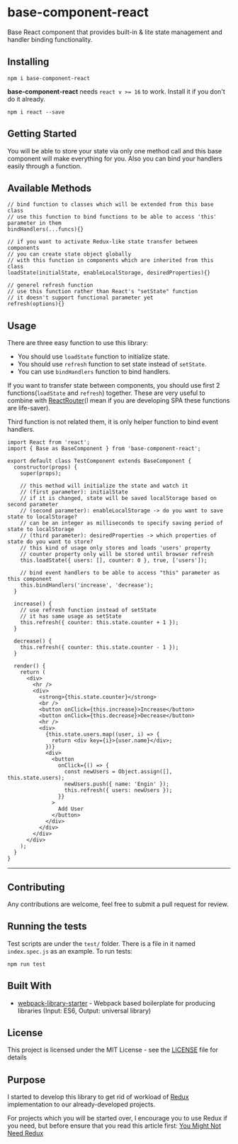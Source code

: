 # base-component-react

Base React component that provides built-in &amp; lite state management and handler binding functionality.

## Installing

```
npm i base-component-react
```

**base-component-react** needs `react v >= 16` to work. Install it if you don't do it already.

```
npm i react --save
```

## Getting Started

You will be able to store your state via only one method call and this base component will make everything for you.
Also you can bind your handlers easily through a function.

## Available Methods

```es6
// bind function to classes which will be extended from this base class
// use this function to bind functions to be able to access 'this' parameter in them
bindHandlers(...funcs){}

// if you want to activate Redux-like state transfer between components
// you can create state object globally
// with this function in components which are inherited from this class
loadState(initialState, enableLocalStorage, desiredProperties){}

// generel refresh function
// use this function rather than React's "setState" function
// it doesn't support functional parameter yet
refresh(options){}
```

## Usage

There are three easy function to use this library:

* You should use `loadState` function to initialize state.
* You should use `refresh` function to set state instead of `setState`.
* You can use `bindHandlers` function to bind handlers.

If you want to transfer state between components, you should use first 2 functions(`loadState` and `refresh`) together. These are very useful to combine with [ReactRouter](https://github.com/ReactTraining/react-router)(I mean if you are developing SPA these functions are life-saver).

Third function is not related them, it is only helper function to bind event handlers.

```es6
import React from 'react';
import { Base as BaseComponent } from 'base-component-react';

export default class TestComponent extends BaseComponent {
  constructor(props) {
    super(props);

    // this method will initialize the state and watch it
    // (first parameter): initialState
    // if it is changed, state will be saved localStorage based on second parameter
    // (second parameter): enableLocalStorage -> do you want to save state to localStorage?
    // can be an integer as milliseconds to specify saving period of state to localStorage
    // (third parameter): desiredProperties -> which properties of state do you want to store?
    // this kind of usage only stores and loads 'users' property
    // counter property only will be stored until browser refresh
    this.loadState({ users: [], counter: 0 }, true, ['users']);

    // bind event handlers to be able to access "this" parameter as this component
    this.bindHandlers('increase', 'decrease');
  }

  increase() {
    // use refresh function instead of setState
    // it has same usage as setState
    this.refresh({ counter: this.state.counter + 1 });
  }

  decrease() {
    this.refresh({ counter: this.state.counter - 1 });
  }

  render() {
    return (
      <div>
        <hr />
        <div>
          <strong>{this.state.counter}</strong>
          <br />
          <button onClick={this.increase}>Increase</button>
          <button onClick={this.decrease}>Decrease</button>
          <hr />
          <div>
            {this.state.users.map((user, i) => {
              return <div key={i}>{user.name}</div>;
            })}
            <div>
              <button
                onClick={() => {
                  const newUsers = Object.assign([], this.state.users);
                  newUsers.push({ name: 'Engin' });
                  this.refresh({ users: newUsers });
                }}
              >
                Add User
              </button>
            </div>
          </div>
        </div>
      </div>
    );
  }
}
```

---

## Contributing

Any contributions are welcome, feel free to submit a pull request for review.

## Running the tests

Test scripts are under the `test/` folder. There is a file in it named `index.spec.js` as an example. To run tests:

```
npm run test
```

## Built With

* [webpack-library-starter](https://github.com/krasimir/webpack-library-starter) - Webpack based boilerplate for producing libraries (Input: ES6, Output: universal library)

## License

This project is licensed under the MIT License - see the [LICENSE](LICENSE) file for details

## Purpose

I started to develop this library to get rid of workload of [Redux](https://github.com/reactjs/redux) implementation to our already-developed projects.

For projects which you will be started over, I encourage you to use Redux if you need, but before ensure that you read this article first: [You Might Not Need Redux](https://medium.com/@dan_abramov/you-might-not-need-redux-be46360cf367)